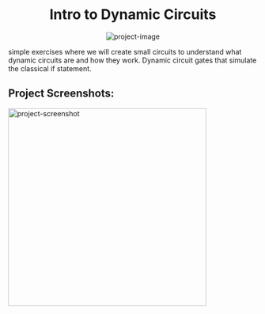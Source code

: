 <h1 align="center" id="title">Intro to Dynamic Circuits</h1>

<p align="center"><img src="https://socialify.git.ci/Vaishakgkumar/IBM-Quantum-Spring-Challenge-2023/image?language=1&amp;name=1&amp;owner=1&amp;stargazers=1&amp;theme=Auto" alt="project-image"></p>

<p id="description">simple exercises where we will create small circuits to understand what dynamic circuits are and how they work. Dynamic circuit gates that simulate the classical if statement.</p>

<h2>Project Screenshots:</h2>

<img src="https://imgur.com/a/Bc3ugdZ" alt="project-screenshot" width="400" height="400/">

